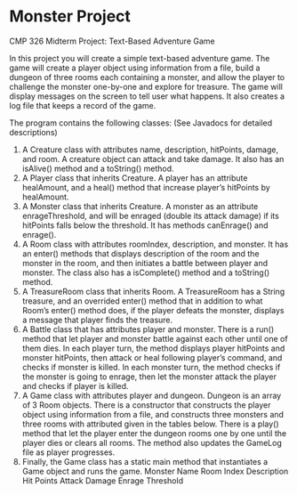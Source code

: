 # Monster Project
CMP 326 Midterm Project: Text-Based Adventure Game

In this project you will create a simple text-based adventure game. The game will create a player object using information from a file, build a dungeon of three rooms each containing a monster, and allow the player to challenge the monster one-by-one and explore for treasure. The game will display messages on the screen to tell user what happens. It also creates a log file that keeps a record of the game.

The program contains the following classes: (See Javadocs for detailed descriptions)
1.	A Creature class with attributes name, description, hitPoints, damage, and room. A creature object can attack and take damage. It also has an isAlive() method and a toString() method.
2.	A Player class that inherits Creature. A player has an attribute healAmount, and a heal() method that increase player’s hitPoints by healAmount.
3.	A Monster class that inherits Creature. A monster as an attribute enrageThreshold, and will be enraged (double its attack damage) if its hitPoints falls below the threshold. It has methods canEnrage() and enrage().
4.	A Room class with attributes roomIndex, description, and monster. It has an enter() methods that displays description of the room and the monster in the room, and then initiates a battle between player and monster. The class also has a isComplete() method and a toString() method.
5.	A TreasureRoom class that inherits Room. A TreasureRoom has a String treasure, and an overrided enter() method that in addition to what Room’s enter() method does, if the player defeats the monster, displays a message that player finds the treasure.
6.	A Battle class that has attributes player and monster. There is a run() method that let player and monster battle against each other until one of them dies. In each player turn, the method displays player hitPoints and monster hitPoints, then attack or heal following player’s command, and checks if monster is killed. In each monster turn, the method checks if the monster is going to enrage, then let the monster attack the player and checks if player is killed.
7.	A Game class with attributes player and dungeon. Dungeon is an array of 3 Room objects. There is a constructor that constructs the player object using information from a file, and constructs three monsters and three rooms with attributed given in the tables below. There is a play() method that let the player enter the dungeon rooms one by one until the player dies or clears all rooms. The method also updates the GameLog file as player progresses. 
8.	Finally, the Game class has a static main method that instantiates a Game object and runs the game.
Monster Name	Room Index	Description	Hit Points	Attack Damage	Enrage Threshold



